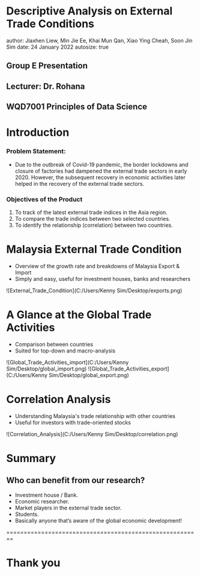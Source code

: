 Descriptive Analysis on External Trade Conditions
========================================================
author: Jiaxhen Liew, Min Jie Ee, Khai Mun Qan, Xiao Ying Cheah, Soon Jin Sim
date: 24 January 2022
autosize: true

## Group E Presentation
## Lecturer: Dr. Rohana
## WQD7001 Principles of Data Science

Introduction
========================================================

### Problem Statement:
- Due to the outbreak of Covid-19 pandemic, the border lockdowns and closure of factories had dampened the external trade sectors in early 2020. However, the subsequent recovery in economic activities later helped in the recovery of the external trade sectors.

### Objectives of the Product
1.	To track of the latest external trade indices in the Asia region.
2.  To compare the trade indices between two selected countries.
3.	To identify the relationship (correlation) between two countries.


Malaysia External Trade Condition
========================================================
- Overview of the growth rate and breakdowns of Malaysia Export & Import
- Simply and easy, useful for investment houses, banks and researchers

![External_Trade_Condition](C:/Users/Kenny Sim/Desktop/exports.png)

A Glance at the Global Trade Activities
========================================================
- Comparison between countries
- Suited for top-down and macro-analysis

![Global_Trade_Activities_import](C:/Users/Kenny Sim/Desktop/global_import.png)
![Global_Trade_Activities_export](C:/Users/Kenny Sim/Desktop/global_export.png)

Correlation Analysis
========================================================
- Understanding Malaysia's trade relationship with other countries
- Useful for investors with trade-oriented stocks

![Correlation_Analysis](C:/Users/Kenny Sim/Desktop/correlation.png)

Summary
========================================================
## Who can benefit from our research?
- Investment house / Bank.
- Economic researcher.
- Market players in the external trade sector.
- Students.
- Basically anyone that’s aware of the global economic development!


========================================================
# Thank you
